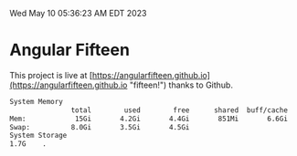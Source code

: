 Wed May 10 05:36:23 AM EDT 2023

# Angular Fifteen


This project is live at [https://angularfifteen.github.io](https://angularfifteen.github.io "fifteen!") thanks to Github.

```bash
System Memory
               total        used        free      shared  buff/cache   available
Mem:            15Gi       4.2Gi       4.4Gi       851Mi       6.6Gi       9.9Gi
Swap:          8.0Gi       3.5Gi       4.5Gi
System Storage
1.7G	.
